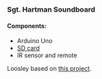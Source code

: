 ### Sgt. Hartman Soundboard

#### Components:
- Arduino Uno
- [SD card](https://www.amazon.com/gp/product/B07BJ2P6X6)
- IR sensor and remote

Loosley based on [this project](https://circuitdigest.com/microcontroller-projects/arduino-audio-music-player). 